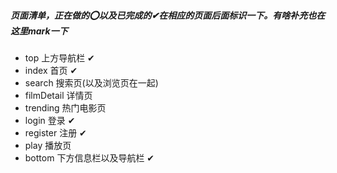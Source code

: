 ##### 页面清单，正在做的⭕以及已完成的✔在相应的页面后面标识一下。有啥补充也在这里mark一下

- top 上方导航栏 ✔
-   index 首页  ✔
-   search 搜索页(以及浏览页在一起) 
-   filmDetail 详情页 
-   trending 热门电影页 
-   login 登录 ✔
-   register 注册 ✔
-   play 播放页 
- bottom 下方信息栏以及导航栏 ✔
